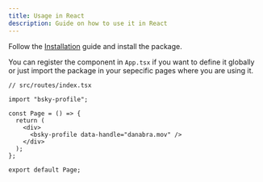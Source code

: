 ```yaml
---
title: Usage in React
description: Guide on how to use it in React
---
```


Follow the [Installation](/getting-started#installation) guide and install the package.

You can register the component in `App.tsx` if you want to define it globally or just import the package in your sepecific pages where you are using it.

```tsx
// src/routes/index.tsx

import "bsky-profile";

const Page = () => {
  return (
    <div>
      <bsky-profile data-handle="danabra.mov" />
    </div>
  );
};

export default Page;
```
